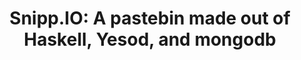 ---
title: ! 'Snipp.IO: A pastebin made out of Haskell, Yesod, and mongodb'
url: http://charlieharvey.org.uk/page/yesod_mongodb_snippio_pastebin_howto
authors:
- Charlie Harvey
type: article
tags:
- web
- web frameworks
libraries:
- Yesod
doHaskell-type: blog post
dohaskell-year: 2013
---